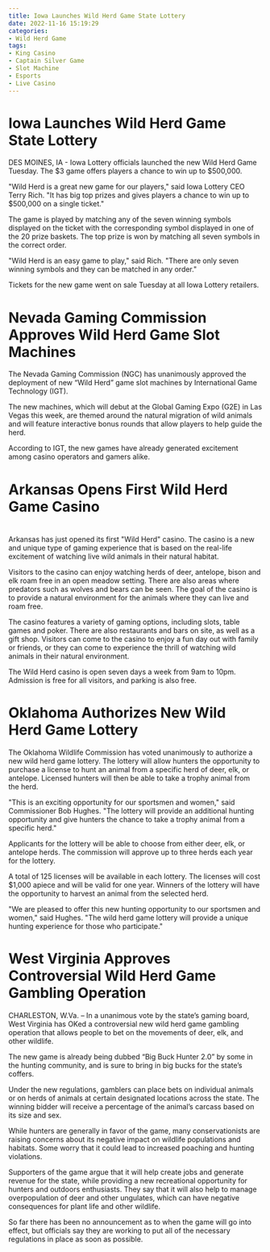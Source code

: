 ```yaml
---
title: Iowa Launches Wild Herd Game State Lottery
date: 2022-11-16 15:19:29
categories:
- Wild Herd Game
tags:
- King Casino
- Captain Silver Game
- Slot Machine
- Esports
- Live Casino
---
```



#  Iowa Launches Wild Herd Game State Lottery

DES MOINES, IA - Iowa Lottery officials launched the new Wild Herd Game Tuesday. The $3 game offers players a chance to win up to $500,000.

"Wild Herd is a great new game for our players," said Iowa Lottery CEO Terry Rich. "It has big top prizes and gives players a chance to win up to $500,000 on a single ticket."

The game is played by matching any of the seven winning symbols displayed on the ticket with the corresponding symbol displayed in one of the 20 prize baskets. The top prize is won by matching all seven symbols in the correct order.

"Wild Herd is an easy game to play," said Rich. "There are only seven winning symbols and they can be matched in any order."

Tickets for the new game went on sale Tuesday at all Iowa Lottery retailers.

#  Nevada Gaming Commission Approves Wild Herd Game Slot Machines

The Nevada Gaming Commission (NGC) has unanimously approved the deployment of new “Wild Herd” game slot machines by International Game Technology (IGT).

The new machines, which will debut at the Global Gaming Expo (G2E) in Las Vegas this week, are themed around the natural migration of wild animals and will feature interactive bonus rounds that allow players to help guide the herd.

According to IGT, the new games have already generated excitement among casino operators and gamers alike.

#  Arkansas Opens First Wild Herd Game Casino

#

Arkansas has just opened its first "Wild Herd" casino. The casino is a new and unique type of gaming experience that is based on the real-life excitement of watching live wild animals in their natural habitat.

Visitors to the casino can enjoy watching herds of deer, antelope, bison and elk roam free in an open meadow setting. There are also areas where predators such as wolves and bears can be seen. The goal of the casino is to provide a natural environment for the animals where they can live and roam free.

The casino features a variety of gaming options, including slots, table games and poker. There are also restaurants and bars on site, as well as a gift shop. Visitors can come to the casino to enjoy a fun day out with family or friends, or they can come to experience the thrill of watching wild animals in their natural environment.

The Wild Herd casino is open seven days a week from 9am to 10pm. Admission is free for all visitors, and parking is also free.

#  Oklahoma Authorizes New Wild Herd Game Lottery

The Oklahoma Wildlife Commission has voted unanimously to authorize a new wild herd game lottery. The lottery will allow hunters the opportunity to purchase a license to hunt an animal from a specific herd of deer, elk, or antelope. Licensed hunters will then be able to take a trophy animal from the herd.

"This is an exciting opportunity for our sportsmen and women," said Commissioner Bob Hughes. "The lottery will provide an additional hunting opportunity and give hunters the chance to take a trophy animal from a specific herd."

Applicants for the lottery will be able to choose from either deer, elk, or antelope herds. The commission will approve up to three herds each year for the lottery.

A total of 125 licenses will be available in each lottery. The licenses will cost $1,000 apiece and will be valid for one year. Winners of the lottery will have the opportunity to harvest an animal from the selected herd.

"We are pleased to offer this new hunting opportunity to our sportsmen and women," said Hughes. "The wild herd game lottery will provide a unique hunting experience for those who participate."

#  West Virginia Approves Controversial Wild Herd Game Gambling Operation

CHARLESTON, W.Va. – In a unanimous vote by the state’s gaming board, West Virginia has OKed a controversial new wild herd game gambling operation that allows people to bet on the movements of deer, elk, and other wildlife.

The new game is already being dubbed “Big Buck Hunter 2.0” by some in the hunting community, and is sure to bring in big bucks for the state’s coffers.

Under the new regulations, gamblers can place bets on individual animals or on herds of animals at certain designated locations across the state. The winning bidder will receive a percentage of the animal’s carcass based on its size and sex.

While hunters are generally in favor of the game, many conservationists are raising concerns about its negative impact on wildlife populations and habitats. Some worry that it could lead to increased poaching and hunting violations.

Supporters of the game argue that it will help create jobs and generate revenue for the state, while providing a new recreational opportunity for hunters and outdoors enthusiasts. They say that it will also help to manage overpopulation of deer and other ungulates, which can have negative consequences for plant life and other wildlife.

So far there has been no announcement as to when the game will go into effect, but officials say they are working to put all of the necessary regulations in place as soon as possible.